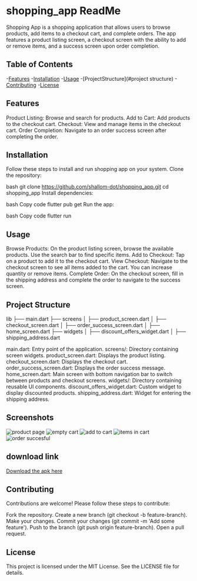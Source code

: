 # shopping_app ReadMe

Shopping App is a shopping application that allows users to browse products, add items to a checkout cart, and complete orders. The app features a product listing screen, a checkout screen with the ability to add or remove items, and a success screen upon order completion.

## Table of Contents
-[Features](#features)
-[Installation](#installation)
-[Usage](#usage)
-[ProjectStructure](#project structure)
-[Contributing](#configuration)
-[License](#license)

## Features
Product Listing: Browse and search for products.
Add to Cart: Add products to the checkout cart.
Checkout: View and manage items in the checkout cart.
Order Completion: Navigate to an order success screen after completing the order.

## Installation
Follow these steps to install and run shopping app on your system.
Clone the repository:

bash
git clone https://github.com/shallom-dot/shopping_app.git
cd shopping_app
Install dependencies:

bash
Copy code
flutter pub get
Run the app:

bash
Copy code
flutter run

## Usage
Browse Products: On the product listing screen, browse the available products. Use the search bar to find specific items.
Add to Checkout: Tap on a product to add it to the checkout cart.
View Checkout: Navigate to the checkout screen to see all items added to the cart. You can increase quantity or remove items.
Complete Order: On the checkout screen, fill in the shipping address and complete the order to navigate to the success screen.

## Project Structure
lib
├── main.dart
├── screens
│   ├── product_screen.dart
│   ├── checkout_screen.dart
│   ├── order_success_screen.dart
│   ├── home_screen.dart
├── widgets
│   ├── discount_offers_widget.dart
│   ├── shipping_address.dart

main.dart: Entry point of the application.
screens/: Directory containing screen widgets.
product_screen.dart: Displays the product listing.
checkout_screen.dart: Displays the checkout cart.
order_success_screen.dart: Displays the order success message.
home_screen.dart: Main screen with bottom navigation bar to switch between products and checkout screens.
widgets/: Directory containing reusable UI components.
discount_offers_widget.dart: Custom widget to display discounted products.
shipping_address.dart: Widget for entering the shipping address.

## Screenshots
![product page](assets/images/Screenshot_1719953388.png)
![empty cart](assets/images/Screenshot_1719953395.png)
![add to cart](assets/images/Screenshot_1719953401.png)
![items in cart](assets/images/Screenshot_1719953420.png)
![order succesful](assets/images/Screenshot_1719953427.png)


## download link
[Download the apk here](https://drive.google.com/drive/folders/1qmRpcQpx_vk7Zt8jMYh7Fjp2zUymys1U?usp=sharing)


## Contributing
Contributions are welcome! Please follow these steps to contribute:

Fork the repository.
Create a new branch (git checkout -b feature-branch).
Make your changes.
Commit your changes (git commit -m 'Add some feature').
Push to the branch (git push origin feature-branch).
Open a pull request.
## License
This project is licensed under the MIT License. See the LICENSE file for details.


